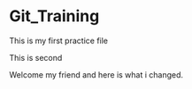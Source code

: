 # Git_Training

This is my first practice file

This is second

Welcome my friend and here is what i changed.